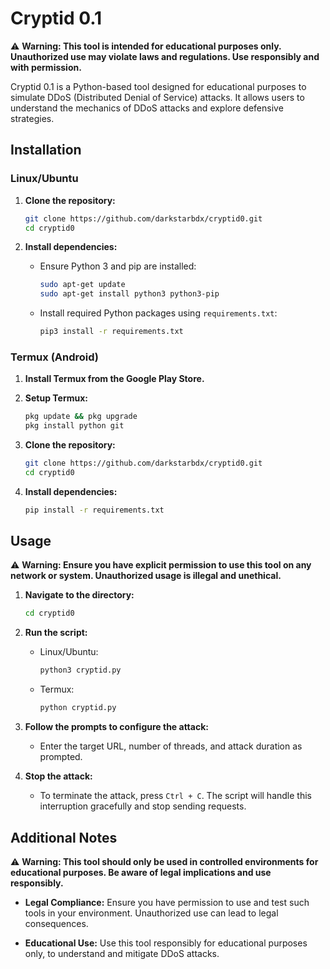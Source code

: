 # Cryptid 0.1

⚠️ **Warning: This tool is intended for educational purposes only. Unauthorized use may violate laws and regulations. Use responsibly and with permission.**

Cryptid 0.1 is a Python-based tool designed for educational purposes to simulate DDoS (Distributed Denial of Service) attacks. It allows users to understand the mechanics of DDoS attacks and explore defensive strategies.

## Installation

### Linux/Ubuntu

1. **Clone the repository:**
   ```bash
   git clone https://github.com/darkstarbdx/cryptid0.git
   cd cryptid0
   ```

2. **Install dependencies:**
   - Ensure Python 3 and pip are installed:
     ```bash
     sudo apt-get update
     sudo apt-get install python3 python3-pip
     ```

   - Install required Python packages using `requirements.txt`:
     ```bash
     pip3 install -r requirements.txt
     ```

### Termux (Android)

1. **Install Termux from the Google Play Store.**
2. **Setup Termux:**
   ```bash
   pkg update && pkg upgrade
   pkg install python git
   ```

3. **Clone the repository:**
   ```bash
   git clone https://github.com/darkstarbdx/cryptid0.git
   cd cryptid0
   ```

4. **Install dependencies:**
   ```bash
   pip install -r requirements.txt
   ```

## Usage

⚠️ **Warning: Ensure you have explicit permission to use this tool on any network or system. Unauthorized usage is illegal and unethical.**

1. **Navigate to the directory:**
   ```bash
   cd cryptid0
   ```

2. **Run the script:**
   - Linux/Ubuntu:
     ```bash
     python3 cryptid.py
     ```

   - Termux:
     ```bash
     python cryptid.py
     ```

3. **Follow the prompts to configure the attack:**
   - Enter the target URL, number of threads, and attack duration as prompted.

4. **Stop the attack:**
   - To terminate the attack, press `Ctrl + C`. The script will handle this interruption gracefully and stop sending requests.

## Additional Notes

⚠️ **Warning: This tool should only be used in controlled environments for educational purposes. Be aware of legal implications and use responsibly.**

- **Legal Compliance:** Ensure you have permission to use and test such tools in your environment. Unauthorized use can lead to legal consequences.
  
- **Educational Use:** Use this tool responsibly for educational purposes only, to understand and mitigate DDoS attacks.
